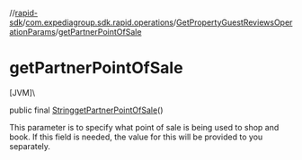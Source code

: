 //[rapid-sdk](../../../index.md)/[com.expediagroup.sdk.rapid.operations](../index.md)/[GetPropertyGuestReviewsOperationParams](index.md)/[getPartnerPointOfSale](get-partner-point-of-sale.md)

# getPartnerPointOfSale

[JVM]\

public final [String](https://docs.oracle.com/javase/8/docs/api/java/lang/String.html)[getPartnerPointOfSale](get-partner-point-of-sale.md)()

This parameter is to specify what point of sale is being used to shop and book. If this field is needed, the value for this will be provided to you separately.
